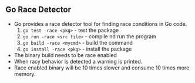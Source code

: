 ## Go Race Detector
- Go provides a race detector tool for finding race conditions in Go code.
    1. `go test -race <pkg>` - test the package
    2. `go run -race <src file>` - compile nd run the program
    3. `go build -race <mycmd>` - build the command
    4. `go install -race <pkg>` - install the package
- The binary build needs to be race enabled
- When racy behavior is detected a warning is printed.
- Race enabled binary will be 10 times slower and consume 10 times more memory.
